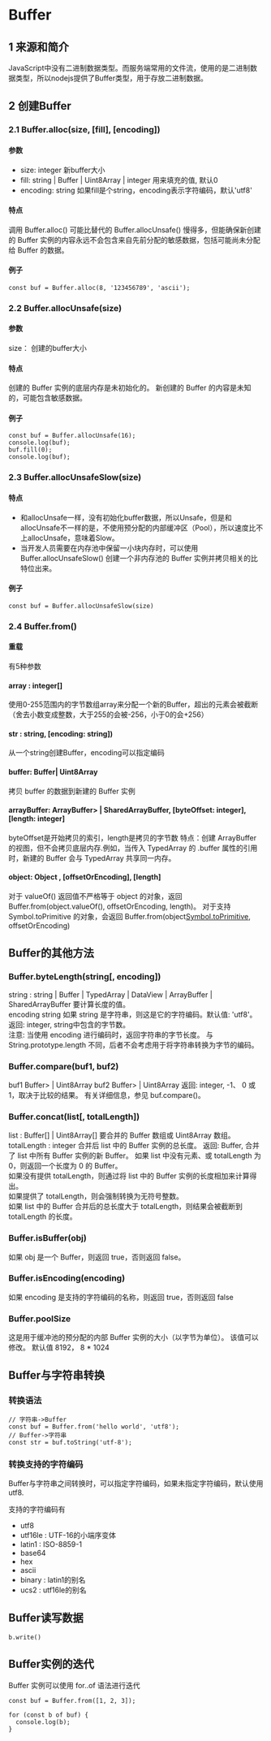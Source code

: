 # Buffer
## 1 来源和简介
JavaScript中没有二进制数据类型。而服务端常用的文件流，使用的是二进制数据类型，所以nodejs提供了Buffer类型，用于存放二进制数据。
## 2 创建Buffer
### 2.1 Buffer.alloc(size, [fill], [encoding]) 
#### 参数
- size: integer 新buffer大小
- fill: string | Buffer | Uint8Array | integer 用来填充的值, 默认0
- encoding: string 如果fill是个string，encoding表示字符编码，默认'utf8'

#### 特点
调用 Buffer.alloc() 可能比替代的 Buffer.allocUnsafe() 慢得多，但能确保新创建的 Buffer 实例的内容永远不会包含来自先前分配的敏感数据，包括可能尚未分配给 Buffer 的数据。

#### 例子
```
const buf = Buffer.alloc(8, '123456789', 'ascii');
```
### 2.2 Buffer.allocUnsafe(size) 
#### 参数
size： 创建的buffer大小
#### 特点
创建的 Buffer 实例的底层内存是未初始化的。 新创建的 Buffer 的内容是未知的，可能包含敏感数据。
#### 例子
```
const buf = Buffer.allocUnsafe(16);
console.log(buf);
buf.fill(0);
console.log(buf);
```

### 2.3 Buffer.allocUnsafeSlow(size)  
#### 特点
- 和allocUnsafe一样，没有初始化buffer数据，所以Unsafe，但是和allocUnsafe不一样的是，不使用预分配的内部缓冲区（Pool），所以速度比不上allocUnsafe，意味着Slow。
- 当开发人员需要在内存池中保留一小块内存时，可以使用 Buffer.allocUnsafeSlow() 创建一个非内存池的 Buffer 实例并拷贝相关的比特位出来。

#### 例子
```
const buf = Buffer.allocUnsafeSlow(size)
```

### 2.4 Buffer.from() 
#### 重载
有5种参数
#### array : integer[] 
使用0-255范围内的字节数组array来分配一个新的Buffer，超出的元素会被截断（舍去小数变成整数，大于255的会被-256，小于0的会+256）
#### str : string, [encoding: string])
从一个string创建Buffer，encoding可以指定编码 
#### buffer: Buffer| Uint8Array
拷贝 buffer 的数据到新建的 Buffer 实例

#### arrayBuffer: ArrayBuffer> | SharedArrayBuffer, [byteOffset: integer], [length: integer]
byteOffset是开始拷贝的索引，length是拷贝的字节数
特点：创建 ArrayBuffer 的视图，但不会拷贝底层内存.例如，当传入 TypedArray 的 .buffer 属性的引用时，新建的 Buffer 会与 TypedArray 共享同一内存。
#### object: Object , [offsetOrEncoding], [length]
对于 valueOf() 返回值不严格等于 object 的对象，返回 Buffer.from(object.valueOf(), offsetOrEncoding, length)。
对于支持 Symbol.toPrimitive 的对象，会返回 Buffer.from(object[Symbol.toPrimitive]('string'), offsetOrEncoding)

## Buffer的其他方法
### Buffer.byteLength(string[, encoding])  
string : string | Buffer | TypedArray | DataView | ArrayBuffer | SharedArrayBuffer 要计算长度的值。  
encoding string 如果 string 是字符串，则这是它的字符编码。默认值: 'utf8'。   
返回: integer, string中包含的字节数。   
注意: 当使用 encoding 进行编码时，返回字符串的字节长度。 与 String.prototype.length 不同，后者不会考虑用于将字符串转换为字节的编码。 
### Buffer.compare(buf1, buf2)
buf1 Buffer> | Uint8Array
buf2 Buffer> | Uint8Array
返回: integer, -1、 0 或 1，取决于比较的结果。 有关详细信息，参见 buf.compare()。
### Buffer.concat(list[, totalLength])
list : Buffer[] | Uint8Array[] 要合并的 Buffer 数组或 Uint8Array 数组。
totalLength : integer 合并后 list 中的 Buffer 实例的总长度。
返回: Buffer, 合并了 list 中所有 Buffer 实例的新 Buffer。
如果 list 中没有元素、或 totalLength 为 0，则返回一个长度为 0 的 Buffer。  
如果没有提供 totalLength，则通过将 list 中的 Buffer 实例的长度相加来计算得出。  
如果提供了 totalLength，则会强制转换为无符号整数。   
如果 list 中的 Buffer 合并后的总长度大于 totalLength，则结果会被截断到totalLength 的长度。   
### Buffer.isBuffer(obj)
如果 obj 是一个 Buffer，则返回 true，否则返回 false。

### Buffer.isEncoding(encoding)
如果 encoding 是支持的字符编码的名称，则返回 true，否则返回 false

### Buffer.poolSize
这是用于缓冲池的预分配的内部 Buffer 实例的大小（以字节为单位）。 该值可以修改。 默认值 8192， 8 * 1024
## Buffer与字符串转换
### 转换语法
```
// 字符串->Buffer
const buf = Buffer.from('hello world', 'utf8');
// Buffer->字符串
const str = buf.toString('utf-8');
```
### 转换支持的字符编码
Buffer与字符串之间转换时，可以指定字符编码，如果未指定字符编码，默认使用utf8.

支持的字符编码有
- utf8
- utf16le : UTF-16的小端序变体
- latin1 : ISO-8859-1
- base64
- hex
- ascii
- binary : latin1的别名
- ucs2 : utf16le的别名


## Buffer读写数据
```
b.write()
```

## Buffer实例的迭代
Buffer 实例可以使用 for..of 语法进行迭代
```
const buf = Buffer.from([1, 2, 3]);

for (const b of buf) {
  console.log(b);
}
```